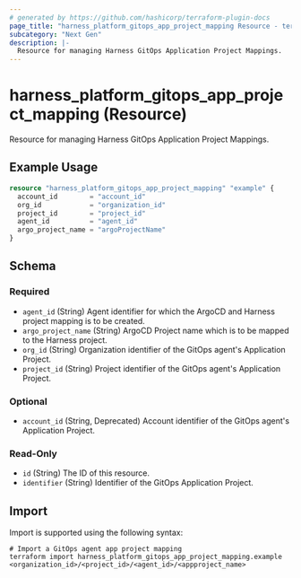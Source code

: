 ```yaml
---
# generated by https://github.com/hashicorp/terraform-plugin-docs
page_title: "harness_platform_gitops_app_project_mapping Resource - terraform-provider-harness"
subcategory: "Next Gen"
description: |-
  Resource for managing Harness GitOps Application Project Mappings.
---
```


# harness_platform_gitops_app_project_mapping (Resource)

Resource for managing Harness GitOps Application Project Mappings.

## Example Usage

```terraform
resource "harness_platform_gitops_app_project_mapping" "example" {
  account_id        = "account_id"
  org_id            = "organization_id"
  project_id        = "project_id"
  agent_id          = "agent_id"
  argo_project_name = "argoProjectName"
}
```

<!-- schema generated by tfplugindocs -->
## Schema

### Required

- `agent_id` (String) Agent identifier for which the ArgoCD and Harness project mapping is to be created.
- `argo_project_name` (String) ArgoCD Project name which is to be mapped to the Harness project.
- `org_id` (String) Organization identifier of the GitOps agent's Application Project.
- `project_id` (String) Project identifier of the GitOps agent's Application Project.

### Optional

- `account_id` (String, Deprecated) Account identifier of the GitOps agent's Application Project.

### Read-Only

- `id` (String) The ID of this resource.
- `identifier` (String) Identifier of the GitOps Application Project.

## Import

Import is supported using the following syntax:

```shell
# Import a GitOps agent app project mapping
terraform import harness_platform_gitops_app_project_mapping.example <organization_id>/<project_id>/<agent_id>/<appproject_name>
```
